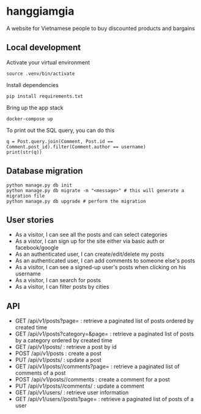# hanggiamgia

A website for Vietnamese people to buy discounted products and bargains

## Local development
Activate your virtual environment
```
source .venv/bin/activate
```

Install dependencies
```
pip install requirements.txt
```

Bring up the app stack
```
docker-compose up
```

To print out the SQL query, you can do this
```
q = Post.query.join(Comment, Post.id == Comment.post_id).filter(Comment.author == username)
print(str(q))
```

## Database migration
```
python manage.py db init
python manage.py db migrate -m "<message>" # this will generate a migration file
python manage.py db upgrade # perform the migration
```

## User stories
* As a visitor, I can see all the posts and can select categories
* As a vistor, I can sign up for the site either via basic auth or facebook/google
* As an authenticated user, I can create/edit/delete my posts
* As an authenticated user, I can add comments to someone else's posts
* As a visitor, I can see a signed-up user's posts when clicking on his username
* As a visitor, I can search for posts
* As a visitor, I can filter posts by cities

## API
* GET /api/v1/posts?page=<number> : retrieve a paginated list of posts ordered by created time
* GET /api/v1/posts?category=<string>&page=<number> : retrieve a paginated list of posts by a category ordered by created time
* GET /api/v1/posts/<id> : retrieve a post by id
* POST /api/v1/posts : create a post
* PUT /api/v1/posts/<id> : update a post
* GET /api/v1/posts/<id>/comments?page=<number> : retrieve a paginated list of comments of a post
* POST /api/v1/posts/<id>/comments : create a comment for a post
* PUT /api/v1/posts/<id>/comments/<id> : update a comment
* GET /api/v1/users/<username> : retrieve user information
* GET /api/v1/users/<username>/posts?page=<number> : retrieve a paginated list of posts of a user

